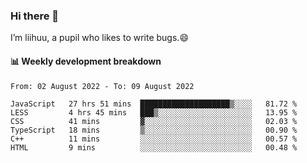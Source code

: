 ### Hi there 👋
I’m liihuu, a pupil who likes to write bugs.😄


#### 📊 Weekly development breakdown
<!--START_SECTION:waka-->

```text
From: 02 August 2022 - To: 09 August 2022

JavaScript   27 hrs 51 mins  ████████████████████▒░░░░   81.72 %
LESS         4 hrs 45 mins   ███▒░░░░░░░░░░░░░░░░░░░░░   13.95 %
CSS          41 mins         ▓░░░░░░░░░░░░░░░░░░░░░░░░   02.03 %
TypeScript   18 mins         ▒░░░░░░░░░░░░░░░░░░░░░░░░   00.90 %
C++          11 mins         ░░░░░░░░░░░░░░░░░░░░░░░░░   00.57 %
HTML         9 mins          ░░░░░░░░░░░░░░░░░░░░░░░░░   00.48 %
```

<!--END_SECTION:waka-->

<!--
**liihuu/liihuu** is a ✨ _special_ ✨ repository because its `README.md` (this file) appears on your GitHub profile.

Here are some ideas to get you started:

- 🔭 I’m currently working on ...
- 🌱 I’m currently learning ...
- 👯 I’m looking to collaborate on ...
- 🤔 I’m looking for help with ...
- 💬 Ask me about ...
- 📫 How to reach me: ...
- 😄 Pronouns: ...
- ⚡ Fun fact: ...
-->

